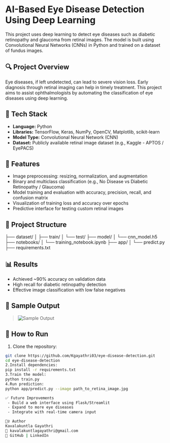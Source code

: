 # AI-Based Eye Disease Detection Using Deep Learning

This project uses deep learning to detect eye diseases such as diabetic retinopathy and glaucoma from retinal images. The model is built using Convolutional Neural Networks (CNNs) in Python and trained on a dataset of fundus images.

## 🔍 Project Overview

Eye diseases, if left undetected, can lead to severe vision loss. Early diagnosis through retinal imaging can help in timely treatment. This project aims to assist ophthalmologists by automating the classification of eye diseases using deep learning.

## 🚀 Tech Stack

- **Language:** Python  
- **Libraries:** TensorFlow, Keras, NumPy, OpenCV, Matplotlib, scikit-learn  
- **Model Type:** Convolutional Neural Network (CNN)  
- **Dataset:** Publicly available retinal image dataset (e.g., Kaggle - APTOS / EyePACS)  

## 🧠 Features

- Image preprocessing: resizing, normalization, and augmentation  
- Binary and multiclass classification (e.g., No Disease vs Diabetic Retinopathy / Glaucoma)  
- Model training and evaluation with accuracy, precision, recall, and confusion matrix  
- Visualization of training loss and accuracy over epochs  
- Predictive interface for testing custom retinal images  

## 📁 Project Structure
├── dataset/
│ ├── train/
│ └── test/
├── model/
│ └── cnn_model.h5
├── notebooks/
│ └── training_notebook.ipynb
├── app/
│ └── predict.py
├── requirements.txt

## 📊 Results

- Achieved ~90% accuracy on validation data  
- High recall for diabetic retinopathy detection  
- Effective image classification with low false negatives  

## 📸 Sample Output

> ![Sample Output](path_to_image_output.png)

## 🧪 How to Run

1. Clone the repository:
```bash
git clone https://github.com/Kgayathri03/eye-disease-detection.git
cd eye-disease-detection
2.Install dependencies:
pip install -r requirements.txt
3.Train the model:
python train.py
4.Run prediction:
python app/predict.py --image path_to_retina_image.jpg

✅ Future Improvements
 - Build a web interface using Flask/Streamlit
 - Expand to more eye diseases
 - Integrate with real-time camera input

🙋‍♀️ Author
Kavalakuntla Gayathri
📧 kavalakuntlagayathri@gmail.com
🔗 GitHub | LinkedIn

